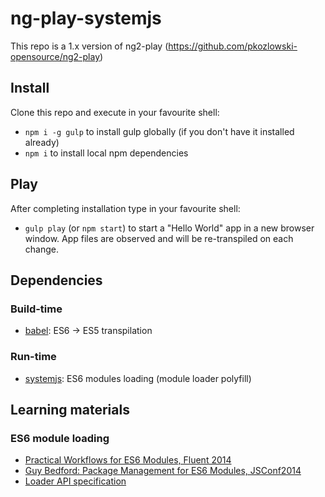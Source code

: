 ng-play-systemjs
========

This repo is a 1.x version of ng2-play (https://github.com/pkozlowski-opensource/ng2-play)

## Install

Clone this repo and execute in your favourite shell:

* `npm i -g gulp` to install gulp globally (if you don't have it installed already)
* `npm i` to install local npm dependencies

## Play

After completing installation type in your favourite shell:

* `gulp play` (or `npm start`) to start a "Hello World" app in a new browser window. App files are observed and will be re-transpiled on each change.

## Dependencies

### Build-time

* [babel](https://github.com/babel/babel): ES6 -> ES5 transpilation

### Run-time

* [systemjs](https://github.com/systemjs/systemjs): ES6 modules loading (module loader polyfill)

## Learning materials

### ES6 module loading

* [Practical Workflows for ES6 Modules, Fluent 2014](https://www.youtube.com/watch?v=0VUjM-jJf2U)
* [Guy Bedford: Package Management for ES6 Modules, JSConf2014](https://www.youtube.com/watch?v=szJjsduHBQQ)
* [Loader API specification](http://whatwg.github.io/loader/)
